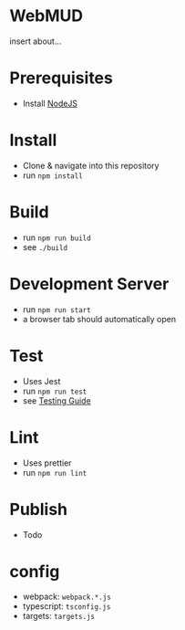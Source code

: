 # WebMUD

insert about...

# Prerequisites

- Install [NodeJS](https://nodejs.org/en/)

# Install

- Clone & navigate into this repository
- run `npm install`

# Build

- run `npm run build`
- see `./build`

# Development Server

- run `npm run start`
- a browser tab should automatically open

# Test

- Uses Jest
- run `npm run test`
- see [Testing Guide](docs/testing.md)

# Lint

- Uses prettier
- run `npm run lint`

# Publish

- Todo

# config

- webpack: `webpack.*.js`
- typescript: `tsconfig.js`
- targets: `targets.js`
